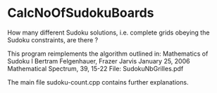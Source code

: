 # CalcNoOfSudokuBoards

How many different Sudoku solutions, i.e. complete grids obeying the Sudoku constraints, are there ?

This program reimplements the algorithm outlined in:
      Mathematics of Sudoku I
      Bertram Felgenhauer, Frazer Jarvis
      January 25, 2006
      Mathematical Spectrum, 39, 15-22
      File: SudokuNbGrilles.pdf

The main file sudoku-count.cpp contains further explanations.
